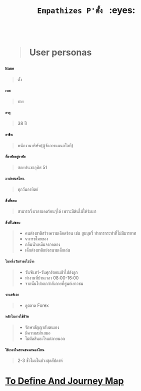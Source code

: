 <h1 align = center> <code> Empathizes P'ตั้ง </code> :eyes: <h1>
<br>

> User personas


#### `Name`
> ตั้ง

#### `เพศ`
> ชาย

#### `อายุ`
> 38 ปี

#### `อาชีพ` 
> พนักงานบริษัท(ผู้จัดการแผนกไอที)

#### `ที่อาศัยอยู่อาศัย` 
> ซอยประชาอุทิศ 51

#### `มาบ่อยแค่ไหน` 
> ทุกวันอาทิตย์
 
#### `สิ่งที่ชอบ`
> สามารถวิ่งเวลาแดดร้อนๆได้ เพราะมีต้นไม้ให้ร่มเงา  

#### `สิ่งที่ไม่ชอบ` 
> - คนต่างชาติสร้างความเดือดร้อน เช่น สูบบุหรี่ ทำการกระทำที่ไม่มีมารยาท
> - vการขโมยของ 
> - กลิ่นน้ำเหม็นจากคลอง
> - เด็กต่างชาติแย่งสนามเด็กเล่น  

#### `ในหนึ่งวันทำอะไรบ้าง`  
> - วันจันทร์-วันศุกร์ตอนเช้าไปส่งลูก    
> - ทำงานที่บ้านเวลา 08:00-16:00  
> - จากนั้นไปออกกำลังกายที่ศูนย์เยาวชน  

#### `งานอดิเรก` 
> - ดูตลาด Forex

#### `หลักในการใช้ชีวิต` 
> - รักษาสัญญากับตนเอง   
> - มีความสม่ำเสมอ
> - ไม่ตัดสินอะไรแต่ภายนอก

#### `ใช้เวลาในสวนธนนานแค่ไหน`
> 2-3 ชั่วโมงในช่วงสุดสัปดาห์

[To Define And Journey Map](https://github.com/LeoPonin/INT100-G2-02-2Na2Jai/blob/main/Tung/Define.md)
=======

